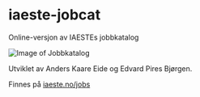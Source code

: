 # iaeste-jobcat
Online-versjon av IAESTEs jobbkatalog

![Image of Jobbkatalog](https://iaeste.no/jobs/jobbkatalog_promo.jpg)

Utviklet av Anders Kaare Eide og Edvard Pires Bjørgen.

Finnes på [iaeste.no/jobs](https://iaeste.no/jobs/src)
